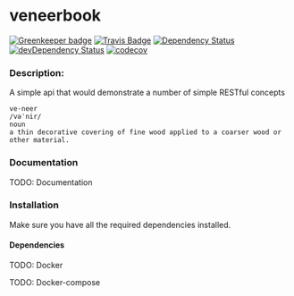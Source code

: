 veneerbook
=========

[![Greenkeeper badge](https://badges.greenkeeper.io/BeauBouchard/veneerbook.svg)](https://greenkeeper.io/)
[![Travis Badge](https://travis-ci.org/BeauBouchard/veneerbook.svg?branch=master)](https://travis-ci.org/BeauBouchard/veneerbook)
[![Dependency Status](https://img.shields.io/david/BeauBouchard/veneerbook.svg?style=flat)](https://david-dm.org/BeauBouchard/veneerbook#info=Dependencies)
[![devDependency Status](https://img.shields.io/david/dev/BeauBouchard/veneerbook.svg?style=flat)](https://david-dm.org/BeauBouchard/veneerbook#info=devDependencies)
[![codecov](https://codecov.io/gh/BeauBouchard/veneerbook/branch/master/graph/badge.svg)](https://codecov.io/gh/BeauBouchard/veneerbook)


### Description:

A simple api that would demonstrate a number of simple RESTful concepts

```
ve·neer
/vəˈnir/
noun
a thin decorative covering of fine wood applied to a coarser wood or other material.
```

### Documentation

TODO: Documentation

### Installation

Make sure you have all the required dependencies installed.

#### Dependencies

TODO: Docker

TODO: Docker-compose
